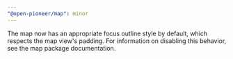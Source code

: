 ```yaml
---
"@open-pioneer/map": minor
---
```


The map now has an appropriate focus outline style by default, which respects the map view's padding.
For information on disabling this behavior, see the map package documentation.
